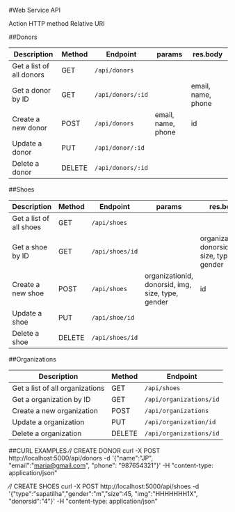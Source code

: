#Web Service API

Action                      HTTP method  Relative URI



##Donors

Description                     | Method | Endpoint | params | res.body
------------------------------- | ------ | ---------|-----|---
Get a list of all donors | GET    | `/api/donors`     |
Get a donor by ID        | GET    | `/api/donors/:id` | | email, name, phone 
Create a new donor       | POST   | `/api/donors`     | email, name, phone | id
Update a donor           | PUT    | `/api/donor/:id`  |
Delete a donor           | DELETE | `/api/donors/:id` |


##Shoes

Description                     | Method | Endpoint | params | res.body
------------------------------- | ------ | ---------|--------|----
Get a list of all shoes         | GET    | `/api/shoes`
Get a shoe by ID                | GET    | `/api/shoes/id`   | | organizationid, donorsid, img, size, type, gender 
Create a new shoe               | POST   | `/api/shoes` | organizationid, donorsid, img, size, type, gender | id
Update a shoe                   | PUT    | `/api/shoe/id`
Delete a shoe                   | DELETE | `/api/shoes/id`

##Organizations

Description                     | Method | Endpoint
------------------------------- | ------ | -----------------
Get a list of all organizations | GET    | `/api/shoes`
Get a organization by ID        | GET    | `/api/organizations/id`
Create a new organization       | POST   | `/api/organizations`
Update a organization           | PUT    | `/api/organization/id`
Delete a organization           | DELETE | `/api/organizations/id`


##CURL EXAMPLES
⁄/ CREATE DONOR
curl -X POST http://localhost:5000/api/donors -d '{"name":"JP", "email":"maria@gmail.com", "phone": "987654321"}' -H "content-type: application/json"

⁄/ CREATE SHOES
 curl -X POST http://localhost:5000/api/shoes -d '{"type":"sapatilha","gender":"m","size":45, "img":"HHHHHHH1X", "donorsid":"4"}' -H "content-type: application/json"
